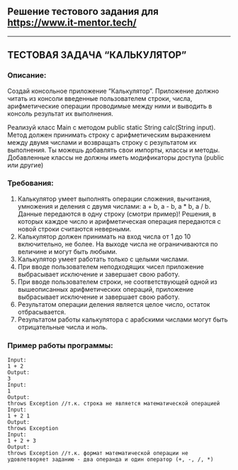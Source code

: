 ## Решение тестового задания для https://www.it-mentor.tech/

---

## ТЕСТОВАЯ ЗАДАЧА “КАЛЬКУЛЯТОР”
### Описание:
Создай консольное приложение “Калькулятор”. Приложение должно читать из консоли введенные пользователем строки, числа, арифметические операции проводимые между ними и выводить в консоль результат их выполнения.


Реализуй класс Main с методом public static String calc(String input). Метод должен принимать строку с арифметическим выражением между двумя числами и возвращать строку с результатом их выполнения. Ты можешь добавлять свои импорты, классы и методы. Добавленные классы не должны иметь модификаторы доступа (public или другие)

### Требования:
1. Калькулятор умеет выполнять операции сложения, вычитания, умножения и деления с двумя числами: a + b, a - b, a * b, a / b. Данные передаются в одну строку (смотри пример)! Решения, в которых каждое число и арифметическая операция передаются с новой строки считаются неверными.
1. Калькулятор должен принимать на вход числа от 1 до 10 включительно, не более. На выходе числа не ограничиваются по величине и могут быть любыми.
1. Калькулятор умеет работать только с целыми числами.
1. При вводе пользователем неподходящих чисел приложение выбрасывает исключение и завершает свою работу.
1. При вводе пользователем строки, не соответствующей одной из вышеописанных арифметических операций, приложение выбрасывает исключение и завершает свою работу.
1. Результатом операции деления является целое число, остаток отбрасывается.
1. Результатом работы калькулятора с арабскими числами могут быть отрицательные числа и ноль.


### Пример работы программы:
```
Input:
1 + 2
Output:
3
Input:
1
Output:
throws Exception //т.к. строка не является математической операцией
Input:
1 + 2 1
Output:
throws Exception
Input:
1 + 2 + 3
Output:
throws Exception //т.к. формат математической операции не удовлетворяет заданию - два операнда и один оператор (+, -, /, *)
```